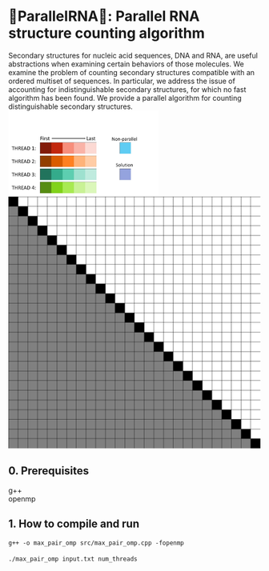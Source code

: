 # :dna:ParallelRNA:dna:: Parallel RNA structure counting algorithm 
Secondary structures for nucleic acid sequences, DNA and RNA, are useful abstractions when examining certain behaviors of those molecules. We examine the problem of counting secondary structures compatible with an ordered multiset of sequences. In particular, we address the issue of accounting for indistinguishable secondary structures, for which no fast algorithm has been found. We provide a parallel algorithm for counting distinguishable secondary structures.
<br>
<img src="https://github.com/masarunakajima/parallelRNA/blob/openMP/figure.jpg" width="300"> <br>
<img src="https://github.com/masarunakajima/parallelRNA/blob/openMP/parallelRNA_vis.gif" width="600">

## 0. Prerequisites
g++ <br />
openmp <br />

## 1. How to compile and run
```
g++ -o max_pair_omp src/max_pair_omp.cpp -fopenmp 

./max_pair_omp input.txt num_threads
```

<!--## 2. Files-->
<!--The following files are included in this folder, in addition to this readme-->
<!--file, readme.md.-->
<!--<ul>-->
<!--<li>md.c: Main C program</li>-->
<!--<li>md.h: Header file for md.c</li>-->
<!--<li>md.in: Input parameter file (to be redirected to the standard input)</li>-->
<!--</ul>-->
<!--![Screen shot of MD simulation](ScreenShot.png)-->
